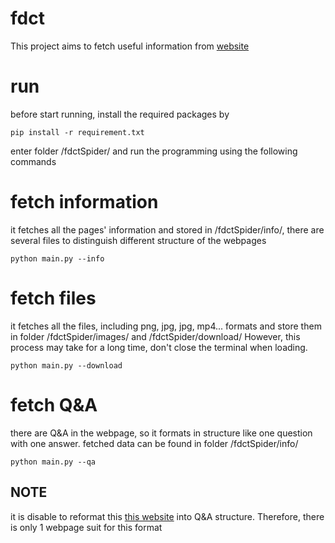 # fdct 

This project aims to fetch useful information from [website](https://www.fdct.gov.mo/zh_tw/index.html)

# run
before start running, install the required packages by

```shell
pip install -r requirement.txt
```

enter folder /fdctSpider/ and run the programming using the following commands

# fetch information
it fetches all the pages' information and stored in /fdctSpider/info/, there are several files to distinguish different structure of the webpages

```shell
python main.py --info
```

# fetch files
it fetches all the files, including png, jpg, jpg, mp4... formats and store them in folder /fdctSpider/images/ and /fdctSpider/download/
However, this process may take for a long time, don't close the terminal when loading.

```shell
python main.py --download
```

# fetch Q&A
there are Q&A in the webpage, so it formats in structure like one question with one answer. fetched data can be found in folder /fdctSpider/info/

```shell
python main.py --qa
```

## NOTE
it is disable to reformat this [this website](https://www.fdct.gov.mo/zh_tw/research_funding1.html) into Q&A structure. Therefore, there is only 1 webpage suit for this format